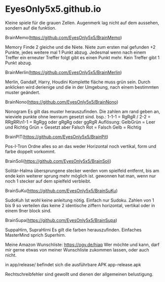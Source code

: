 # EyesOnly5x5.github.io
Kleine spiele für die grauen Zellen. Augenmerk lag nicht auf dem aussehen, sondern auf die funktion.

BrainMemo(https://github.com/EyesOnly5x5/BrainMemo)

Memory Finde 2 gleiche und die Niete. Niete zum ersten mal gefunden +2 Punkte, jedes weitere mal 1 Punkt abzug. Jedesmal wenn nach einem Treffer ein erneuter Treffer folgt gibt es einen Punkt mehr. Kein Treffer gibt 1 Punkt abzug.

BrainMerlin(https://github.com/EyesOnly5x5/BrainMerlin)

Merlin, Gandalf, Harry, Houdini Komplette fläche muss grün sein. Durch anklicken wird derienige und die in der Umgebung, nach einem bestimmten muster geändert.

BrainNono(https://github.com/EyesOnly5x5/BrainNono)

Nonogram Es gilt das muster herauszufinden. Die zahlen am rand geben an, wieviele punkte ohne leerraum gesetzt sind. bsp.: 1-1-1 = RgRgR / 2-2 = RRgRR\n1-1 = RgRgg oder gRgRg oder ggRgR
Auflösung: GelbGrün = Leer und Richtig Grün = Gesetzt aber Falsch Rot = Falsch Gelb = Richtig

BrainPIT(https://github.com/EyesOnly5x5/BrainPit)

Pos-I-Tron Ordne alles so an das weder Horizontal noch vertikal, form und farbe doppelt vorkommt.

BrainSoli(https://github.com/EyesOnly5x5/BrainSoli)

Solitär-Halma übersprungene stecker werden vom spielfeld entfernt, bis am ende kein weiterer sprung mehr möglich ist. gewonnen hat man, wenn nur noch 1 stecker auf dem spielfeld verbleibt.

BrainSuKu(https://github.com/EyesOnly5x5/BrainSuKu)

SudoKuh Ist wohl keine anleitung nötig. Einfach nur Sudoku. Zahlen von 1 bis 9 so verteilen das keine 2 identische ziffern horizontal, vertikal oder in einem 9ner block sind.

BrainSupa(https://github.com/EyesOnly5x5/BrainSupa)

SuppaHirn, SupraHirni Es gilt die farben herauszufinden. Einfaches MasterMind sprich Superhirn.

Meine Amazon Wunschliste: https://ogy.de/hiaq Wer möchte und kann, darf mir gerne etwas von meiner Wunschliste zukommen lassen, oder auch nicht.

in app/release/ befindet sich die ausführbare APK app-release.apk

Rechtschreibfehler sind gewollt und dienen der allgemeinen belustigung.